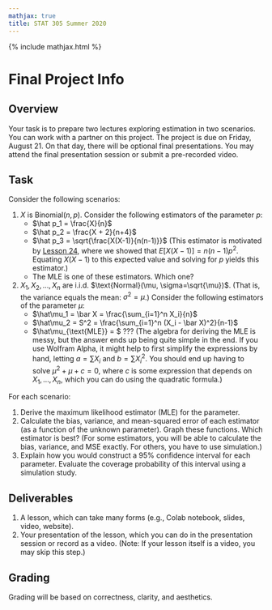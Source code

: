 ```yaml
---
mathjax: true
title: STAT 305 Summer 2020
---
```


{% include mathjax.html %}

# Final Project Info

## Overview

Your task is to prepare two lectures exploring estimation in two scenarios. You can work with a partner on this project. 
The project is due on Friday, August 21. On that day, there will be optional final presentations. You may attend the 
final presentation session or submit a pre-recorded video.

## Task

Consider the following scenarios:

1. $X$ is $\text{Binomial}(n, p)$. Consider the following estimators of the parameter $p$:
    - $\hat p_1 = \frac{X}{n}$
    - $\hat p_2 = \frac{X + 2}{n+4}$
    - $\hat p_3 = \sqrt{\frac{X(X-1)}{n(n-1)}}$ (This estimator is motivated by [Lesson 24](https://dlsun.github.io/probability/lotus.html), 
    where we showed that $E[X(X-1)] = n(n-1)p^2$. Equating $X(X-1)$ to this expected value and solving for $p$ yields this estimator.)
    - The MLE is one of these estimators. Which one?
2. $X_1, X_2, \ldots, X_n$ are i.i.d. $\text{Normal}(\mu, \sigma=\sqrt{\mu})$. (That is, the variance equals the mean: $\sigma^2 = \mu$.) 
Consider the following estimators of the parameter $\mu$:
    - $\hat\mu_1 = \bar X = \frac{\sum_{i=1}^n X_i}{n}$
    - $\hat\mu_2 = S^2 = \frac{\sum_{i=1}^n (X_i - \bar X)^2}{n-1}$
    - $\hat\mu_{\text{MLE}} = $ ??? (The algebra for deriving the MLE is messy, but 
    the answer ends up being quite simple in the end. If you use Wolfram Alpha, it might 
    help to first simplify the expressions by hand, letting $a = \sum X_i$ and $b = \sum X_i^2$. 
    You should end up having to solve $\mu^2 + \mu + c = 0$, where $c$ is some expression 
    that depends on $X_1, ..., X_n$, which you can do using the quadratic formula.)
    
For each scenario:

1. Derive the maximum likelihood estimator (MLE) for the parameter.
2. Calculate the bias, variance, and mean-squared error of each estimator (as a function of the unknown parameter). Graph these functions. 
Which estimator is best? (For some estimators, you will be able to calculate the bias, variance, and MSE exactly. For others, 
you have to use simulation.)
3. Explain how you would construct a 95% confidence interval for each parameter. Evaluate the coverage probability of this interval 
using a simulation study.
    
## Deliverables

1. A lesson, which can take many forms (e.g., Colab notebook, slides, video, website).
2. Your presentation of the lesson, which you can do in the presentation session or record as a video. (Note: If your lesson 
itself is a video, you may skip this step.)

## Grading

Grading will be based on correctness, clarity, and aesthetics.
